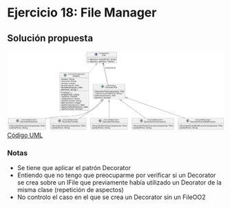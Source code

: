 # Ejercicio 18: File Manager
## Solución propuesta
![Diagrama UML](./diag_uml.png)<br>
[Código UML](./source.uml)
### Notas
- Se tiene que aplicar el patrón Decorator
- Entiendo que no tengo que preocuparme por verificar si un Decorator se crea sobre un IFile que previamente había utilizado un Deorator de la misma clase (repetición de aspectos)
- No controlo el caso en el que se crea un Decorator sin un FileOO2
